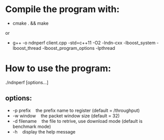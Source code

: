# Compile the program with:

* cmake . && make

or

* g++ -o ndnperf client.cpp -std=c++11 -O2 -lndn-cxx -lboost_system -lboost_thread -lboost_program_options -lpthread

# How to use the program:

./ndnperf [options...]

## options:
* -p prefix&nbsp;&nbsp;&nbsp;&nbsp;the prefix name to register (default = /throughput)
* -w window&nbsp;&nbsp;&nbsp;&nbsp;the packet window size (default = 32)
* -d filename&nbsp;&nbsp;&nbsp;&nbsp;the file to retrive, use download mode (default is benchmark mode)
* -h&nbsp;&nbsp;&nbsp;&nbsp;display the help message
